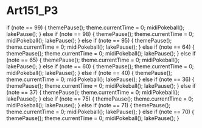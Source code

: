 # Art151_P3
if (note == 99) {
        themePause();
        theme.currentTime = 0;
        midiPokeball();
        lakePause();
    } else if (note == 98) {
        themePause();
        theme.currentTime = 0;
        midiPokeball();
        lakePause();
    } else if (note == 95) {
        themePause();
        theme.currentTime = 0;
        midiPokeball();
        lakePause();
    } else if (note == 64) {
        themePause();
        theme.currentTime = 0;
        midiPokeball();
        lakePause();
    } else if (note == 65) {
        themePause();
        theme.currentTime = 0;
        midiPokeball();
        lakePause();
    } else if (note == 60) {
        themePause();
        theme.currentTime = 0;
        midiPokeball();
        lakePause();
    } else if (note == 40) {
        themePause();
        theme.currentTime = 0;
        midiPokeball();
        lakePause();
    } else if (note == 36) {
        themePause();
        theme.currentTime = 0;
        midiPokeball();
        lakePause();
    } else if (note == 37) {
        themePause();
        theme.currentTime = 0;
        midiPokeball();
        lakePause();
    } else if (note == 75) {
        themePause();
        theme.currentTime = 0;
        midiPokeball();
        lakePause();
    } else if (note == 71) {
        themePause();
        theme.currentTime = 0;
        midiPokeball();
        lakePause();
    } else if (note == 70) {
        themePause();
        theme.currentTime = 0;
        midiPokeball();
        lakePause();
    }